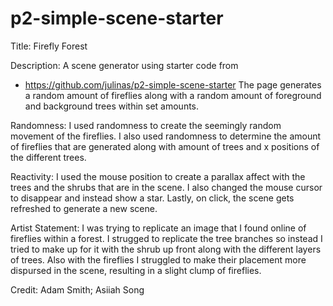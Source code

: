 # p2-simple-scene-starter
Title: Firefly Forest

Description: A scene generator using starter code from
- https://github.com/julinas/p2-simple-scene-starter
The page generates a random amount of fireflies along with a random amount
of foreground and background trees within set amounts.

Randomness: I used randomness to create the seemingly random movement of the
fireflies. I also used randomness to determine the amount of fireflies that
are generated along with amount of trees and x positions of the different
trees. 

Reactivity: I used the mouse position to create a parallax affect with the
trees and the shrubs that are in the scene. I also changed the mouse cursor
to disappear and instead show a star. Lastly, on click, the scene gets
refreshed to generate a new scene.

Artist Statement: I was trying to replicate an image that I found online of
fireflies within a forest. I strugged to replicate the tree branches so
instead I tried to make up for it with the shrub up front along with the
different layers of trees. Also with the fireflies I struggled to make their
placement more dispursed in the scene, resulting in a slight clump of
fireflies.

Credit: Adam Smith; Asiiah Song
